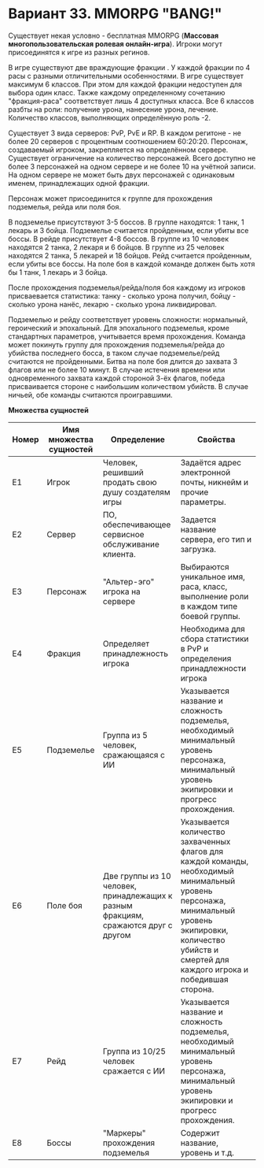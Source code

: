 # Вариант 33. MMORPG "BANG!"

  Существует некая условно - бесплатная MMORPG (**Массовая многопользовательская ролевая онлайн-игра**). Игроки могут присоединятся к игре из разных регинов.

  В игре существуют две враждующие фракции . У каждой фракции по 4 расы с разными отличительными особенностями. В игре существует максимум 6 классов. При этом для каждой фракции недоступен для выбора один класс. Также каждому определенному сочетанию "фракция-раса" соответствует лишь 4 доступных класса. Все 6 классов разбты на роли: получение урона, нанесение урона, лечение. Количество классов, выполняющих определённую роль -2.
  
  
  Существует 3 вида серверов: PvP, PvE и RP. В каждом регитоне - не более 20 серверов с процентным соотношением 60:20:20. Персонаж, создаваемый игроком, закрепляется на определённом сервере. Существует ограничение на количество персонажей. Всего доступно не более 3 персонажей на одном сервере и не более 10 на учётной записи. На одном сервере не может быть двух персонажей с одинаковым именем, принадлежащих одной фракции.
  
  
  Персонаж может присоединится к группе для прохождения подземелья, рейда или поля боя.
  
  
  В подземелье присутствуют 3-5 боссов. В группе находятся: 1 танк, 1 лекарь и 3 бойца. Подземелье считается пройденным, если убиты все боссы. В рейде присутствует 4-8 боссов. В группе из 10 человек находятся 2 танка, 2 лекаря и 6 бойцов. В группе из 25 человек находятся 2 танка, 5 лекарей и 18 бойцов. Рейд считается пройденным, если убиты все боссы. На поле боя в каждой команде должен быть хотя бы 1 танк, 1 лекарь и 3 бойца.
  
  
  После прохождения подземелья/рейда/поля боя каждому из игроков присваевается статистика: танку - сколько урона получил, бойцу - сколько урона нанёс, лекарю - сколько урона ликвидировал.
  
  
  Подземелью и рейду соответствует уровень сложности: нормальный, героический и эпохальный. Для эпохального подземелья, кроме стандартных параметров, учитывается время прохождения. Команда может покинуть группу для прохождения подземелья/рейда до убийства последнего босса, в таком случае подземелье/рейд считаются не пройденными. Битва на поле боя длится до захвата 3 флагов или не более 10 минут. В случае истечения времени или одновременного захвата каждой стороной 3-ёх флагов, победа присваивается стороне с наибольшим количеством убийств. В случае ничьей, обе команды считаются проигравшими.
  
  **Множества сущностей**
  
  | Номер | Имя множества сущностей | Определение                                                                        | Свойства                                                                                                                                                                                                       |
|-------|-------------------------|------------------------------------------------------------------------------------|----------------------------------------------------------------------------------------------------------------------------------------------------------------------------------------------------------------|
| E1    | Игрок                   | Человек, решивший продать свою душу создателям игры                                | Задаётся адрес электронной почты, никнейм и прочие параметры.                                                                                                                                                  |
| E2    | Сервер                  | ПО, обеспечивающее сервисное обслуживание клиента.                                 | Задается название сервера, его тип и загрузка.                                                                                                                                                                 |
| E3    | Персонаж                | "Альтер-эго" игрока на сервере                                                     | Выбираются уникальное имя, раса, класс, выполнение роли в каждом типе боевой группы.                                                                                                                           |
| E4    | Фракция                 | Определяет принадлежность игрока                                                   | Необходима для сбора статистики в PvP и определения принадлежности игрока                                                                                                                                      |
| E5    | Подземелье              | Группа из 5 человек, сражающаяся с ИИ                                              | Указывается название и сложность подземелья, необходимый минимальный уровень персонажа, минимальный уровень экипировки и прогресс прохождения.                                                                 |
| E6    | Поле боя                | Две группы из 10 человек, принадлежащих к разным фракциям, сражаются друг с другом | Указывается количество захваченных флагов для каждой команды, необходимый минимальный уровень персонажа, минимальный уровень экипировки, количество убийств и смертей для каждого игрока и победившая сторона. |
| E7    | Рейд                    | Группа из 10/25 человек сражается с ИИ                                             | Указывается название и сложность подземелья, необходимый минимальный уровень персонажа, минимальный уровень экипировки и прогресс прохождения.                                                                 |
| E8    | Боссы                   | "Маркеры" прохождения подземелья                                                   | Содержит название, уровень и т.д.                                                                                                                                                                              |
